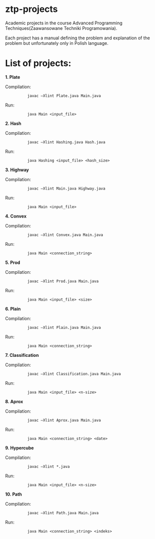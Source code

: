 ztp-projects
============

Academic projects in the course Advanced Programming Techniques(Zaawansowane Techniki Programowania).

Each project has a manual defining the problem and explanation of the problem but unfortunately only in Polish language.

List of projects:
=================

  <b>1. Plate</b>
  
  Compilation: 
        
              javac –Xlint Plate.java Main.java
            
  Run:
  
              java Main <input_file>
              
  <b>2. Hash</b>
  
  Compilation: 
        
              javac –Xlint Hashing.java Hash.java
            
  Run:
  
              java Hashing <input_file> <hash_size>

  <b>3. Highway</b>
  
  Compilation: 
        
              javac –Xlint Main.java Highway.java
            
  Run:
  
              java Main <input_file>
              
  <b>4. Convex</b>
  
  Compilation: 
        
              javac –Xlint Convex.java Main.java
            
  Run:
  
              java Main <connection_string>

  <b>5. Prod</b>
  
  Compilation: 
        
              javac –Xlint Prod.java Main.java
            
  Run:
  
              java Main <input_file> <size>

  <b>6. Plain</b>
  
  Compilation: 
        
              javac –Xlint Plain.java Main.java
            
  Run:
  
              java Main <connection_string>

  <b>7. Classification</b>
  
  Compilation: 
        
              javac –Xlint Classification.java Main.java
            
  Run:
  
              java Main <input_file> <n-size>

  <b>8. Aprox</b>
  
  Compilation: 
        
              javac –Xlint Aprox.java Main.java
            
  Run:
  
              java Main <connection_string> <date>

  <b>9. Hypercube</b>
  
  Compilation: 
        
              javac –Xlint *.java
            
  Run:
  
              java Main <input_file> <n-size>

  <b>10. Path</b>
  
  Compilation: 
        
              javac –Xlint Path.java Main.java
            
  Run:
  
              java Main <connection_string> <indeks>

  

